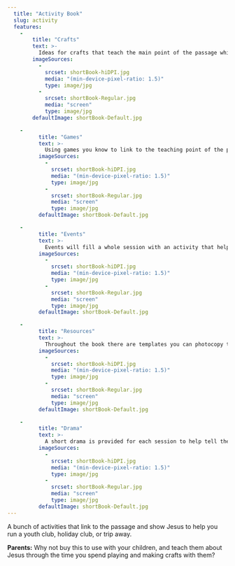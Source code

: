 ```yaml
---
  title: "Activity Book"
  slug: activity
  features:
    -
        title: "Crafts"
        text: >-
          Ideas for crafts that teach the main point of the passage which any parent would be delighted to display in their home. Each craft comes with options to make them cheaper, simpler, or better to cater for your needs.
        imageSources:
          -
            srcset: shortBook-hiDPI.jpg
            media: "(min-device-pixel-ratio: 1.5)"
            type: image/jpg
          -
            srcset: shortBook-Regular.jpg
            media: "screen"
            type: image/jpg
        defaultImage: shortBook-Default.jpg

    -
          title: "Games"
          text: >-
            Using games you know to link to the teaching point of the passage.
          imageSources:
            -
              srcset: shortBook-hiDPI.jpg
              media: "(min-device-pixel-ratio: 1.5)"
              type: image/jpg
            -
              srcset: shortBook-Regular.jpg
              media: "screen"
              type: image/jpg
          defaultImage: shortBook-Default.jpg

    -
          title: "Events"
          text: >-
            Events will fill a whole session with an activity that helps teach the main point of the passage.
          imageSources:
            -
              srcset: shortBook-hiDPI.jpg
              media: "(min-device-pixel-ratio: 1.5)"
              type: image/jpg
            -
              srcset: shortBook-Regular.jpg
              media: "screen"
              type: image/jpg
          defaultImage: shortBook-Default.jpg

    -
          title: "Resources"
          text: >-
            Throughout the book there are templates you can photocopy to make preparing the activities faster.
          imageSources:
            -
              srcset: shortBook-hiDPI.jpg
              media: "(min-device-pixel-ratio: 1.5)"
              type: image/jpg
            -
              srcset: shortBook-Regular.jpg
              media: "screen"
              type: image/jpg
          defaultImage: shortBook-Default.jpg

    -
          title: "Drama"
          text: >-
            A short drama is provided for each session to help tell the story in a funny way, while sticking to the story events.
          imageSources:
            -
              srcset: shortBook-hiDPI.jpg
              media: "(min-device-pixel-ratio: 1.5)"
              type: image/jpg
            -
              srcset: shortBook-Regular.jpg
              media: "screen"
              type: image/jpg
          defaultImage: shortBook-Default.jpg
---
```

A bunch of activities that link to the passage and show Jesus to help you run a youth club, holiday club, or trip away.<!--more-->

**Parents:** Why not buy this to use with your children, and teach them about Jesus through the time you spend playing and making crafts with them?
